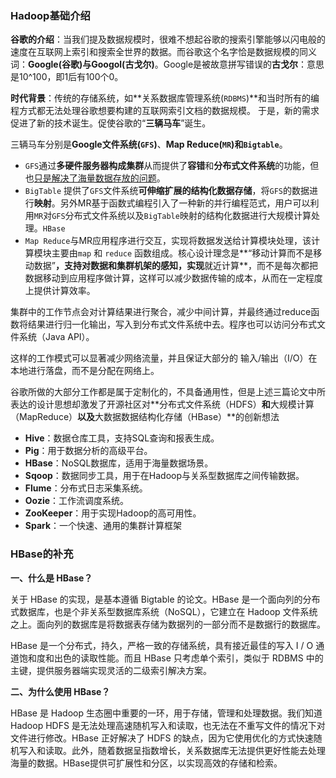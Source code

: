 ### Hadoop基础介绍

**谷歌的介绍**：当我们提及数据规模时，很难不想起谷歌的搜索引擎能够以闪电般的速度在互联网上索引和搜索全世界的数据。而谷歌这个名字恰是数据规模的同义词：**Google(谷歌)**与**Googol(古戈尔)**。Google是被故意拼写错误的**古戈尔**：意思是10^100，即1后有100个0。

**时代背景**：传统的存储系统，如**关系数据库管理系统(`RDBMS`)**和当时所有的编程方式都无法处理谷歌想要构建的互联网索引文档的数据规模。 于是，新的需求促进了新的技术诞生。促使谷歌的“**三辆马车**”诞生。

三辆马车分别是**Google文件系统(`GFS`)**、**Map Reduce(`MR`)**和**`Bigtable`**。

- `GFS`通过**多硬件服务器构成集群**从而提供了**容错**和**分布式文件系统**的功能，但也<u>只是解决了海量数据存放的问题</u>。
- `BigTable` 提供了`GFS`文件系统**可伸缩扩展的结构化数据存储**，将`GFS`的数据进行**映射**。另外MR基于函数式编程引入了一种新的并行编程范式，用户可以利用`MR`对`GFS`分布式文件系统以及`BigTable`映射的结构化数据进行大规模计算处理。`HBase`
- `Map Reduce`与MR应用程序进行交互，实现将数据发送给计算模块处理，该计算模块主要由`map` 和 `reduce` 函数组成。核心设计理念是**“移动计算而不是移动数据”**，**支持对数据和集群机架的感知**，实现**就近计算**，而不是每次都把数据移动到应用程序做计算，这样可以减少数据传输的成本，从而在一定程度上提供计算效率。

集群中的工作节点会对计算结果进行聚合，减少中间计算，并最终通过reduce函数将结果进行归一化输出，写入到分布式文件系统中去。程序也可以访问分布式文件系统（Java API）。

这样的工作模式可以显著减少网络流量，并且保证大部分的 输入/输出（I/O）在本地进行落盘，而不是分配在网络上。

谷歌所做的大部分工作都是属于定制化的，不具备通用性，但是上述三篇论文中所表达的设计思想却激发了开源社区对**分布式文件系统（HDFS）**和**大规模计算（MapReduce）**以及**大数据数据结构化存储（HBase）**的创新想法

- **Hive**：数据仓库工具，支持SQL查询和报表生成。
- **Pig**：用于数据分析的高级平台。
- **HBase**：NoSQL数据库，适用于海量数据场景。
- **Sqoop**：数据同步工具，用于在Hadoop与关系型数据库之间传输数据。
- **Flume**：分布式日志采集系统。
- **Oozie**：工作流调度系统。
- **ZooKeeper**：用于实现Hadoop的高可用性。
- **Spark**：一个快速、通用的集群计算框架





### HBase的补充

**一、什么是 HBase？**

关于 HBase 的实现，是基本遵循 Bigtable 的论文。HBase 是一个面向列的分布式数据库，也是个非关系型数据库系统（NoSQL），它建立在 Hadoop 文件系统之上。面向列的数据库是将数据表存储为数据列的一部分而不是数据行的数据库。

HBase 是一个分布式，持久，严格一致的存储系统，具有接近最佳的写入 I / O 通道饱和度和出色的读取性能。而且 HBase 只考虑单个索引，类似于 RDBMS 中的主键，提供服务器端实现灵活的二级索引解决方案。

**二、为什么使用 HBase？**

HBase 是 Hadoop 生态圈中重要的一环，用于存储，管理和处理数据。我们知道 Hadoop HDFS 是无法处理高速随机写入和读取，也无法在不重写文件的情况下对文件进行修改。HBase 正好解决了 HDFS 的缺点，因为它使用优化的方式快速随机写入和读取。此外，随着数据呈指数增长，关系数据库无法提供更好性能去处理海量的数据。HBase提供可扩展性和分区，以实现高效的存储和检索。

